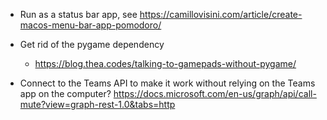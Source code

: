 * Run as a status bar app, see https://camillovisini.com/article/create-macos-menu-bar-app-pomodoro/

* Get rid of the pygame dependency
  * https://blog.thea.codes/talking-to-gamepads-without-pygame/

* Connect to the Teams API to make it work without relying on the Teams app on the computer?
  https://docs.microsoft.com/en-us/graph/api/call-mute?view=graph-rest-1.0&tabs=http

